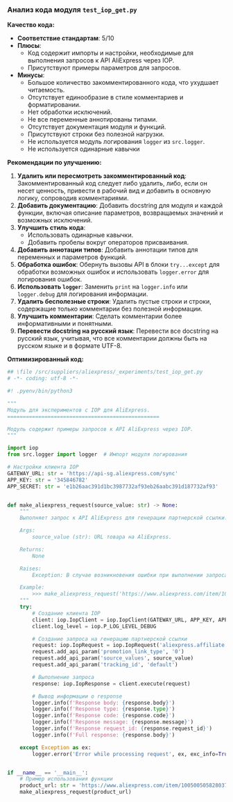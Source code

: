 ### **Анализ кода модуля `test_iop_get.py`**

**Качество кода:**

- **Соответствие стандартам**: 5/10
- **Плюсы**:
  - Код содержит импорты и настройки, необходимые для выполнения запросов к API AliExpress через IOP.
  - Присутствуют примеры параметров для запросов.
- **Минусы**:
  - Большое количество закомментированного кода, что ухудшает читаемость.
  - Отсутствует единообразие в стиле комментариев и форматировании.
  - Нет обработки исключений.
  - Не все переменные аннотированы типами.
  - Отсутствует документация модуля и функций.
  - Присутствуют строки без полезной нагрузки.
  - Не используется модуль логирования `logger` из `src.logger`.
  - Не используется одинарные кавычки

**Рекомендации по улучшению:**

1.  **Удалить или пересмотреть закомментированный код**: Закомментированный код следует либо удалить, либо, если он несет ценность, привести в рабочий вид и добавить в основную логику, сопроводив комментариями.
2.  **Добавить документацию**: Добавить docstring для модуля и каждой функции, включая описание параметров, возвращаемых значений и возможных исключений.
3.  **Улучшить стиль кода**:
    *   Использовать одинарные кавычки.
    *   Добавить пробелы вокруг операторов присваивания.
4.  **Добавить аннотации типов**: Добавить аннотации типов для переменных и параметров функций.
5.  **Обработка ошибок**: Обернуть вызовы API в блоки `try...except` для обработки возможных ошибок и использовать `logger.error` для логирования ошибок.
6.  **Использовать `logger`**: Заменить `print` на `logger.info` или `logger.debug` для логирования информации.
7.  **Удалить бесполезные строки**: Удалить пустые строки и строки, содержащие только комментарии без полезной информации.
8.  **Улучшить комментарии**: Сделать комментарии более информативными и понятными.
9. **Перевести docstring на русский язык**: Перевести все docstring на русский язык, учитывая, что все комментарии должны быть на русском языке и в формате UTF-8.

**Оптимизированный код:**

```python
## \file /src/suppliers/aliexpress/_experiments/test_iop_get.py
# -*- coding: utf-8 -*-

#! .pyenv/bin/python3

"""
Модуль для экспериментов с IOP для AliExpress.
=================================================

Модуль содержит примеры запросов к API AliExpress через IOP.
"""

import iop
from src.logger import logger  # Импорт модуля логирования

# Настройки клиента IOP
GATEWAY_URL: str = 'https://api-sg.aliexpress.com/sync'
APP_KEY: str = '345846782'
APP_SECRET: str = 'e1b26aac391d1bc3987732af93eb26aabc391d187732af93'


def make_aliexpress_request(source_value: str) -> None:
    """
    Выполняет запрос к API AliExpress для генерации партнерской ссылки.

    Args:
        source_value (str): URL товара на AliExpress.

    Returns:
        None

    Raises:
        Exception: В случае возникновения ошибки при выполнении запроса.

    Example:
        >>> make_aliexpress_request('https://www.aliexpress.com/item/1005005058280371.html')
    """
    try:
        # Создание клиента IOP
        client: iop.IopClient = iop.IopClient(GATEWAY_URL, APP_KEY, APP_SECRET)
        client.log_level = iop.P_LOG_LEVEL_DEBUG

        # Создание запроса на генерацию партнерской ссылки
        request: iop.IopRequest = iop.IopRequest('aliexpress.affiliate.link.generate')
        request.add_api_param('promotion_link_type', '0')
        request.add_api_param('source_values', source_value)
        request.add_api_param('tracking_id', 'default')

        # Выполнение запроса
        response: iop.IopResponse = client.execute(request)

        # Вывод информации о response
        logger.info(f'Response body: {response.body}')
        logger.info(f'Response type: {response.type}')
        logger.info(f'Response code: {response.code}')
        logger.info(f'Response message: {response.message}')
        logger.info(f'Response request_id: {response.request_id}')
        logger.info(f'Full response: {response.body}')

    except Exception as ex:
        logger.error('Error while processing request', ex, exc_info=True)


if __name__ == '__main__':
    # Пример использования функции
    product_url: str = 'https://www.aliexpress.com/item/1005005058280371.html'
    make_aliexpress_request(product_url)